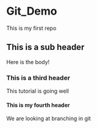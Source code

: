 # Git_Demo

This is my first repo

## This is a sub header
Here is the body!

### This is a third header
This tutorial is going well

#### This is my fourth header
We are looking at branching in git